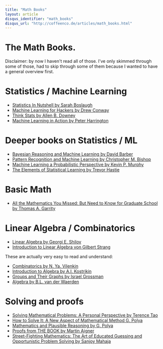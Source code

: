 ```yaml
---
title: "Math Books"
layout: article
disqus_identifier: "math_books"
disqus_url: "http://coffeenco.de/articles/math_books.html"
---
```



# The Math Books.

Disclaimer: by now I haven't read all of those. I've only skimmed through some of those,
had to skip through some of them because I wanted to have a general overview first.

# Statistics / Machine Learning

  * [Statistics In Nutshell by Sarah Boslaugh](http://www.amazon.com/Statistics-Nutshell-Sarah-Boslaugh/dp/1449316824/ref=sr_1_1?ie=UTF8&qid=1418821897&sr=8-1&keywords=statistics+in+nutshell)
  * [Machine Learning for Hackers by Drew Conway](http://www.amazon.com/Machine-Learning-Hackers-Drew-Conway/dp/1449303714/ref=sr_1_1?ie=UTF8&qid=1418822013&sr=8-1&keywords=machine+learning+for+hackers)
  * [Think Stats by Allen B. Downey](http://www.amazon.com/Think-Stats-Allen-B-Downey/dp/1491907339/ref=sr_1_1?ie=UTF8&qid=1418822058&sr=8-1&keywords=think+stats)
  * [Machine Learning in Action by Peter Harrington](http://www.amazon.com/Machine-Learning-Action-Peter-Harrington/dp/1617290181/ref=sr_1_1?ie=UTF8&qid=1418822339&sr=8-1&keywords=machine+learning+in+action)

# Deeper books on Statistics / ML

  * [Bayesian Reasoning and Machine Learning by David Barber](http://www.amazon.com/Bayesian-Reasoning-Machine-Learning-Barber-ebook/dp/B00AKE1Y5Q/ref=sr_1_1?ie=UTF8&qid=1418822122&sr=8-1&keywords=barber+statistics)
  * [Pattern Recognition and Machine Learning by Christopher M. Bishop](http://www.amazon.com/Pattern-Recognition-Learning-Information-Statistics/dp/0387310738/ref=sr_1_1?ie=UTF8&qid=1418822210&sr=8-1&keywords=Pattern+Recognition+and+Machine+Learning+by+Christopher+M.+Bishop)
  * [Machine Learning a Probabilistic Perspective by Kevin P. Murphy](http://www.amazon.com/Pattern-Recognition-Learning-Information-Statistics/dp/0387310738/ref=sr_1_1?ie=UTF8&qid=1418822210&sr=8-1&keywords=Pattern+Recognition+and+Machine+Learning+by+Christopher+M.+Bishop)
  * [The Elements of Statistical Learning by Trevor Hastie](http://www.amazon.com/Elements-Statistical-Learning-Prediction-Statistics/dp/0387848576/ref=sr_1_1?ie=UTF8&qid=1418822302&sr=8-1&keywords=The+Elements+of+Statistical+Learning+by+Trevor+Hastie)

# Basic Math

  * [All the Mathematics You Missed: But Need to Know for Graduate School by Thomas A. Garrity](http://www.amazon.com/dp/B00AKE1UXM/ref=wl_it_dp_o_pC_nS_ttl?_encoding=UTF8&colid=2YPQUGMW9E8B&coliid=I1JL2LF06SEASM)

# Linear Algebra / Combinatorics

  * [Linear Algebra by Georgi E. Shilov](http://www.amazon.com/Linear-Algebra-Dover-Books-Mathematics/dp/048663518X/ref=sr_1_2?ie=UTF8&qid=1418822412&sr=8-2&keywords=linear+algebra)
  * [Introduction to Linear Algebra von Gilbert Strang]()

These are actually very easy to read and understand:

  * [Combinatorics by N. Ya. Vilenkin](http://www.amazon.com/Combinatorics-N-Ya-Vilenkin/dp/1483248011/ref=sr_1_3?ie=UTF8&qid=1418822456&sr=8-3&keywords=vilenkin)
  * [Introduction to Algebra by A.I. Kostrikin](http://www.amazon.com/Introduction-Algebra-Universitext-I-Kostrikin/dp/0387907114/ref=sr_1_1?ie=UTF8&qid=1418822532&sr=8-1&keywords=kostrikin)
  * [Groups and Their Graphs by Israel Grossman](http://www.amazon.com/Groups-Their-Graphs-Israel-Grossman/dp/0394015703/ref=sr_1_1?ie=UTF8&qid=1418822574&sr=8-1&keywords=groups+and+their+graphs)
  * [Algebra by B.L. van der Waerden](http://www.amazon.com/Algebra-I-B-L-van-Waerden/dp/0387406247/ref=sr_1_fkmr0_2?ie=UTF8&qid=1418822670&sr=8-2-fkmr0&keywords=algebra+van+der+vaden)

# Solving and proofs

  * [Solving Mathematical Problems: A Personal Perspective by Terence Tao](http://www.amazon.com/dp/0199205604/ref=wl_it_dp_o_pC_nS_ttl?_encoding=UTF8&colid=2YPQUGMW9E8B&coliid=IYRBVB1SKFAFF)
  * [How to Solve It: A New Aspect of Mathematical Method G. Polya](http://www.amazon.de/dp/B0073X0IOA/ref=wl_it_dp_o_pC_nS_ttl?_encoding=UTF8&colid=2YPQUGMW9E8B&coliid=I8ELZA9D7YDPB)
  * [Mathematics and Plausible Reasoning by G. Polya](http://www.amazon.com/dp/0691025096/ref=wl_it_dp_o_pC_nS_ttl?_encoding=UTF8&colid=2YPQUGMW9E8B&coliid=I3EOYDVM4GJTP2)
  * [Proofs from THE BOOK by Martin Aigner](http://www.amazon.com/dp/3662442043/ref=wl_it_dp_o_pC_S_ttl?_encoding=UTF8&colid=2YPQUGMW9E8B&coliid=I2RFZIO9CL9U8S)
  * [Street-Fighting Mathematics: The Art of Educated Guessing and Opportunistic Problem Solving by Sanjoy Mahaja](http://www.amazon.com/dp/026251429X/ref=wl_it_dp_o_pC_S_ttl?_encoding=UTF8&colid=2YPQUGMW9E8B&coliid=I14LH2ZZ9BE1HH)
